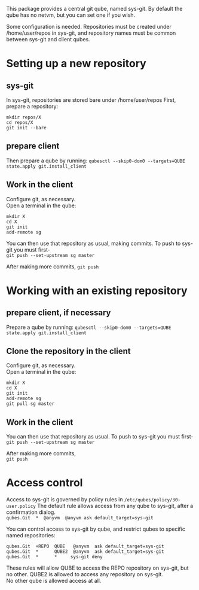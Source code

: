 This package provides a central git qube, named sys-git.
By default the qube has no netvm, but you can set one if you wish.

Some configuration is needed.
Repositories must be created under /home/user/repos in sys-git, and
repository names must be common between sys-git and client qubes.

# Setting up a new repository

## sys-git
In sys-git, repositories are stored bare under /home/user/repos
First, prepare a repository:
```
mkdir repos/X
cd repos/X
git init --bare
```

## prepare client
Then prepare a qube by running:
`qubesctl --skip0-dom0 --targets=QUBE state.apply git.install_client`

## Work in the client
Configure git, as necessary.  
Open a terminal in the qube:
```
mkdir X
cd X
git init
add-remote sg
```
You can then use that repository as usual, making commits.
To push to sys-git you must first-  
`git push --set-upstream sg master`

After making more commits,
`git push `

# Working with an existing repository

## prepare client, if necessary
Prepare a qube by running:
`qubesctl --skip0-dom0 --targets=QUBE state.apply git.install_client`

## Clone the repository in the client
Configure git, as necessary.  
Open a terminal in the qube:
```
mkdir X
cd X
git init
add-remote sg
git pull sg master
```

## Work in the client
You can then use that repository as usual.
To push to sys-git you must first-  
`git push --set-upstream sg master`

After making more commits,  
`git push `


# Access control
Access to sys-git is governed by policy rules in `/etc/qubes/policy/30-user.policy`
The default rule allows access from any qube to sys-git, after a confirmation dialog.  
`qubes.Git  *  @anyvm  @anyvm ask default_target=sys-git`

You can control access to sys-git by qube, and restrict qubes to specific named repositories:  
```
qubes.Git  +REPO  QUBE   @anyvm  ask default_target=sys-git
qubes.Git  *      QUBE2  @anyvm  ask default_target=sys-git  
qubes.Git  *      *     sys-git deny
```
These rules will allow QUBE to access the REPO repository on sys-git, but no other.
QUBE2 is allowed to access any repository on sys-git.  
No other qube is allowed access at all.

